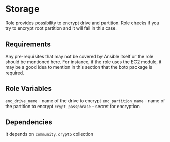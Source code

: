 Storage
=========

Role provides possibility to encrypt drive and partition. Role checks if you try to encrypt root partition and it will fail in this case.

Requirements
------------

Any pre-requisites that may not be covered by Ansible itself or the role should be mentioned here. For instance, if the role uses the EC2 module, it may be a good idea to mention in this section that the boto package is required.

Role Variables
--------------

`enc_drive_name` - name of the drive to encrypt
`enc_partition_name` - name of the partition to encrypt
`crypt_passphrase` - secret for encryption

Dependencies
------------

It depends on `community.crypto` collection

